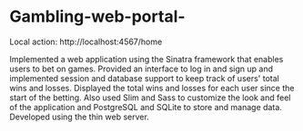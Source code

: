 # Gambling-web-portal-
Local action: http://localhost:4567/home

Implemented a web application using the Sinatra framework that enables users to bet on games. Provided an interface to log in and sign up and implemented session and database support to keep track of users' total wins and losses. Displayed the total wins and losses for each user since the start of the betting.
Also used Slim and Sass to customize the look and feel of the application and PostgreSQL and SQLite to store and manage data. Developed using the thin web server.
